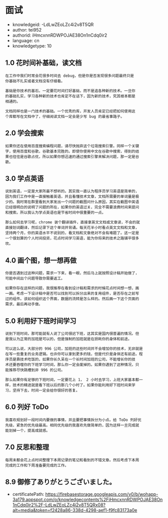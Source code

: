 面试
===
* knowledgeid: -LdLwZEoLZc4i2v8T5QR
* author: tei952
* authorid: iHmcxnnRDWPOJAE38On1nCdq0ir2
* language: cn
* knowledgetype: 10

## 1.0 花时间补基础，读文档
```
在工作中我们时常会花很多时间去 debug，但是你是否发现很多问题最终只是
你基础不扎实或者文档没有仔细看。

基础是你技术的基石，一定要花时间打好基础，而不是追各种新的技术。一旦你
的基础扎实，学习各种新的技术也肯定不在话下，因为新的技术，究其根本都是
相通的。

文档同样也是一门技术的基础。一个优秀的库，开发人员肯定已经把如何使用这
个库都写在文档中了，仔细阅读文档一定会是少写 bug 的最省事路子。
```
## 2.0 学会搜索
```
如果你还在使用百度搜索编程问题，请尽快抛弃这个垃圾搜索引擎。同样一个关键
字，使用百度和谷歌，谷歌基本完胜的。即使你使用中文在谷歌中搜索，得到的结
果也往往是谷歌占优，所以如果你想迅速的通过搜索引擎来解决问题，那一定是谷
歌。
```
## 3.0 学点英语
```
说到英语，一定是大家所最不想听的。其实我一直认为程序员学习英语是简单的，
因为我们工作中是一直接触着英语，并且看懂技术文章，文档所需要的单词量是极
少的。我时常在群里看到大家发出一个问题的截图问什么原因，其实在截图中英语
已经很明白的说明了问题的所在，如果你的英语过关，完全不需要浪费时间来提问
和搜索。所以我认为学点英语也是节省时间中很重要的一点。

那么如何去学习呢，chrome 装个翻译插件，直接拿英文文档或文章读，不会的就
直接划词翻译，然后记录下这个单词并背诵。每天花半小时看点英文文档和文章，
坚持两个月，你的英语水平不说别的，看文档和文章绝对不会有难题了。这一定是
一个很划算的个人时间投资，花点时间学习英语，能为你将来的技术之路铺平很多
坎。
```
## 4.0 画个图，想一想再做
```
你是否遇到过这种问题，需求一下来，看一眼，然后马上就按照设计稿开始做了，
可能中间出个问题导致你需要返工。

如果你存在这样的问题，我很推荐在看到设计稿和需求的时候花点时间想一想，画
一画。考虑一下设计稿中是否可以找到可以拆分出来的复用组件，是否存在之前写
过的组件。该如何组织这个界面，数据的流转是怎么样的。然后画一下这个页面的
需求，最后再动手做。
```
## 5.0 利用好下班时间学习
```
说到下班时间，那可能就有人说了公司很迟下班，这其实是国内很普遍的情况。但
是我认为正常的加班是可以的，但是强制的加班就是在损耗你的身体和前途。

可以这么说，大部分的 996 公司，加班的这些时间并不会增加你的技术，无非就是
在写一些重复的业务逻辑。也许你可以拿到更多的钱，但是代价是身体还有前途。程
序员是靠技术吃饭的，如果你长久呆在一个长时间加班的公司，不能增长你的技
术还要吞噬你的下班学习时间，那么你一定会废掉的。如果你遇到了这种情况，只
能推荐尽快跳槽到非 996 的公司。

那么如果你有足够的下班时间，一定要花上 1， 2 小时去学习，上班大家基本都一
样，技术的精进就是看下班以后的那几个小时了。如果你能利用好下班时间来学
习，坚持下去，时间一定会给你很好的答复。
```
## 6.0 列好 ToDo
```
我喜欢规划好一段时间内要做的事情，并且要把事情拆分为小点。给 ToDo 列好优
先级，紧急的优先级最高。相同优先级的我喜欢先做简单的，因为这样一旦完成就
能划掉一个，提高成就感。
```
## 7.0 反思和整理
```
每周末都会花上点时间整理下本周记录的笔记和看到的不错文章。然后考虑下本周
完成的工作和下周准备要完成的工作。
```

## 8.9 御修了ありがとうございました。
* certificatePath: https://firebasestorage.googleapis.com/v0/b/wohapp-3a179.appspot.com/o/knowledgecontents%2FiHmcxnnRDWPOJAE38On1nCdq0ir2%2F-LdLwZEoLZc4i2v8T5QRx08?alt=media&token=f2428a86-338d-4298-aef1-f9fc83173a0e

